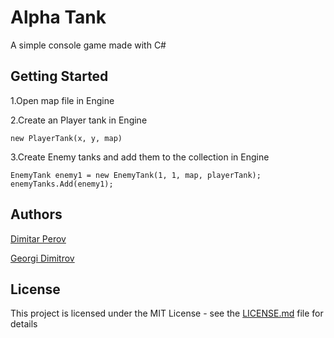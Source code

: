 # Alpha Tank

A simple console game made with C#

## Getting Started

1.Open map file in Engine

2.Create an Player tank in Engine
 ```
 new PlayerTank(x, y, map) 
 ```

3.Create Enemy tanks and add them to the collection in Engine
 ```
 EnemyTank enemy1 = new EnemyTank(1, 1, map, playerTank);
 enemyTanks.Add(enemy1);
 ```

## Authors

[Dimitar Perov](https://github.com/dimpetrow)

[Georgi Dimitrov](https://github.com/georgidimitrov)

## License

This project is licensed under the MIT License - see the [LICENSE.md](LICENSE.md) file for details
